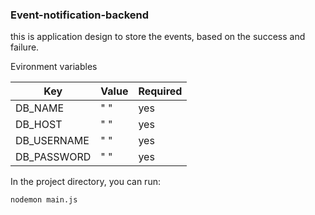 ### Event-notification-backend

this is application design to store the events, based on the success and failure.



Evironment variables

|   Key |       Value     | Required |
|------|----| ---- |
|  DB_NAME | " " | yes |
|  DB_HOST | " " | yes |
|  DB_USERNAME | " " | yes |
|  DB_PASSWORD | " " | yes |

In the project directory, you can run:

`nodemon main.js`
